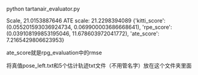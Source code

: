 python tartanair_evaluator.py 

  Scale, 21.0153887646
  ATE scale: 21.2298394089 
  {'kitti_score': (0.055201593036924734, 0.069900003686668641), 'rpe_score': (0.039108199853195046, 11.678603972041772), 'ate_score': 7.2165429806623953}

ate_score就是rpg_evaluation中的rmse

将真值pose_left.txt和5个估计轨迹txt文件（不用管名字）放在这个文件夹里面


